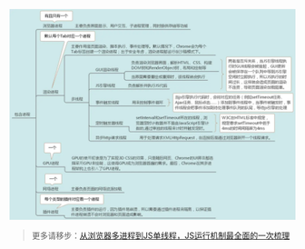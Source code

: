 ![浏览器的五类进程](./image/1.png)



> 更多请移步：[从浏览器多进程到JS单线程，JS运行机制最全面的一次梳理](https://juejin.cn/post/6844903553795014663)


